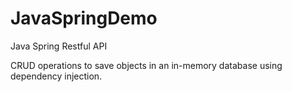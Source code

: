 # JavaSpringDemo
Java Spring Restful API

CRUD operations to save objects in an in-memory database using dependency injection. 
